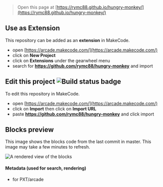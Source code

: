  


> Open this page at [https://rymc88.github.io/hungry-monkey/](https://rymc88.github.io/hungry-monkey/)

## Use as Extension

This repository can be added as an **extension** in MakeCode.

* open [https://arcade.makecode.com/](https://arcade.makecode.com/)
* click on **New Project**
* click on **Extensions** under the gearwheel menu
* search for **https://github.com/rymc88/hungry-monkey** and import

## Edit this project ![Build status badge](https://github.com/rymc88/hungry-monkey/workflows/MakeCode/badge.svg)

To edit this repository in MakeCode.

* open [https://arcade.makecode.com/](https://arcade.makecode.com/)
* click on **Import** then click on **Import URL**
* paste **https://github.com/rymc88/hungry-monkey** and click import

## Blocks preview

This image shows the blocks code from the last commit in master.
This image may take a few minutes to refresh.

![A rendered view of the blocks](https://github.com/rymc88/hungry-monkey/raw/master/.github/makecode/blocks.png)

#### Metadata (used for search, rendering)

* for PXT/arcade
<script src="https://makecode.com/gh-pages-embed.js"></script><script>makeCodeRender("{{ site.makecode.home_url }}", "{{ site.github.owner_name }}/{{ site.github.repository_name }}");</script>
